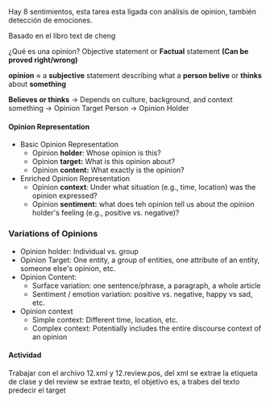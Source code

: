 Hay 8 sentimientos, esta tarea esta ligada con análisis de opinion, también detección de emociones.

Basado en el libro text de cheng

¿Qué es una opinion?
Objective statement or **Factual** statement **(Can be proved right/wrong)**

**opinion** $\approx$ a **subjective** statement describing what a **person belive** or **thinks** about **something** 

**Believes or thinks** $\rightarrow$ Depends on culture, background, and context
something $\rightarrow$ Opinion Target
Person $\rightarrow$ Opinion Holder

#### Opinion Representation
- Basic Opinion Representation
	- Opinion **holder**: Whose opinion is this?
	- Opinion **target:** What is this opinion about?
	- Opinion **content:** What exactly is the opinion?
- Enriched Opinion Representation
	- Opinion **context**: Under what situation (e.g., time, location) was the opinion expressed?
	- Opinion **sentiment:** what does teh opinion tell us about the opinion holder's feeling (e.g., positive vs. negative)?

### Variations of Opinions
- Opinion holder: Individual vs. group
- Opinion Target: One entity, a group of entities, one attribute of an entity, someone else's opinion, etc.
- Opinion Content:
	- Surface variation: one sentence/phrase, a paragraph, a whole article
	- Sentiment / emotion variation: positive vs. negative, happy vs sad, etc.
- Opinion context
	- Simple context: Different time, location, etc.
	- Complex context: Potentially includes the entire discourse context of an opinion


#### Actividad 
Trabajar con el archivo 12.xml y 12.review.pos, del xml se extrae la etiqueta de clase y del review se extrae texto, el objetivo es, a trabes del texto predecir el target